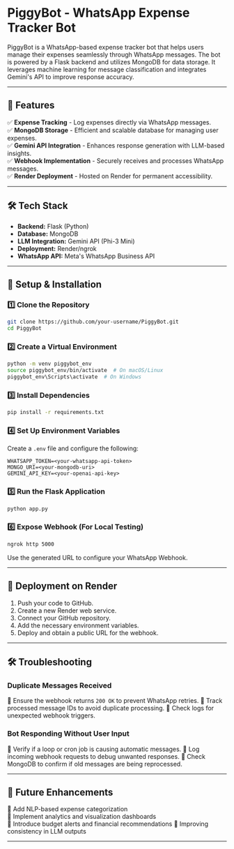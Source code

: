 # PiggyBot - WhatsApp Expense Tracker Bot

PiggyBot is a WhatsApp-based expense tracker bot that helps users manage their expenses seamlessly through WhatsApp messages. The bot is powered by a Flask backend and utilizes MongoDB for data storage. It leverages machine learning for message classification and integrates Gemini's API to improve response accuracy.

---

## 🚀 Features

✅ **Expense Tracking** - Log expenses directly via WhatsApp messages.  
✅ **MongoDB Storage** - Efficient and scalable database for managing user expenses.  
✅ **Gemini API Integration** - Enhances response generation with LLM-based insights.  
✅ **Webhook Implementation** - Securely receives and processes WhatsApp messages.  
✅ **Render Deployment** - Hosted on Render for permanent accessibility.  

---

## 🛠️ Tech Stack

- **Backend:** Flask (Python)
- **Database:** MongoDB
- **LLM Integration:** Gemini API (Phi-3 Mini)
- **Deployment:** Render/ngrok
- **WhatsApp API:** Meta's WhatsApp Business API

---



## 🔧 Setup & Installation

### **1️⃣ Clone the Repository**
```sh
git clone https://github.com/your-username/PiggyBot.git
cd PiggyBot
```

### **2️⃣ Create a Virtual Environment**
```sh
python -m venv piggybot_env
source piggybot_env/bin/activate  # On macOS/Linux
piggybot_env\Scripts\activate  # On Windows
```

### **3️⃣ Install Dependencies**
```sh
pip install -r requirements.txt
```

### **4️⃣ Set Up Environment Variables**
Create a `.env` file and configure the following:
```
WHATSAPP_TOKEN=<your-whatsapp-api-token>
MONGO_URI=<your-mongodb-uri>
GEMINI_API_KEY=<your-openai-api-key>
```

### **5️⃣ Run the Flask Application**
```sh
python app.py
```

### **6️⃣ Expose Webhook (For Local Testing)**
```sh
ngrok http 5000
```
Use the generated URL to configure your WhatsApp Webhook.

---

## 📡 Deployment on Render

1. Push your code to GitHub.
2. Create a new Render web service.
3. Connect your GitHub repository.
4. Add the necessary environment variables.
5. Deploy and obtain a public URL for the webhook.

---

## 🛠️ Troubleshooting

### **Duplicate Messages Received**
🔹 Ensure the webhook returns `200 OK` to prevent WhatsApp retries.
🔹 Track processed message IDs to avoid duplicate processing.
🔹 Check logs for unexpected webhook triggers.

### **Bot Responding Without User Input**
🔹 Verify if a loop or cron job is causing automatic messages.
🔹 Log incoming webhook requests to debug unwanted responses.
🔹 Check MongoDB to confirm if old messages are being reprocessed.

---

## 📌 Future Enhancements

🚀 Add NLP-based expense categorization  
🚀 Implement analytics and visualization dashboards  
🚀 Introduce budget alerts and financial recommendations 
🚀 Improving consistency in LLM outputs


---


